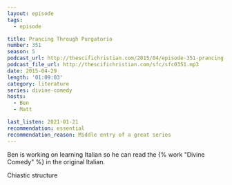 ```yaml
---
layout: episode
tags:
  - episode

title: Prancing Through Purgatorio
number: 351
season: 5
podcast_url: http://thescifichristian.com/2015/04/episode-351-prancing-through-purgatorio/
podcast_file_url: http://thescifichristian.com/sfc/sfc0351.mp3
date: 2015-04-29
length: '01:09:03'
category: literature
series: divine-comedy
hosts:
  - Ben
  - Matt

last_listen: 2021-01-21
recommendation: essential
recommendation_reason: Middle entry of a great series
---
```


Ben is working on learning Italian so he can read the {% work "Divine Comedy" %} in the original Italian.

Chiastic structure